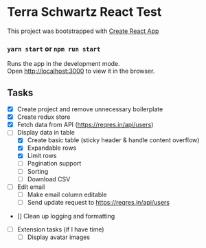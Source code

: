 # Terra Schwartz React Test
This project was bootstrapped with [Create React App](https://github.com/facebook/create-react-app)

### `yarn start` or `npm run start`

Runs the app in the development mode.<br />
Open [http://localhost:3000](http://localhost:3000) to view it in the browser.

## Tasks
- [x] Create project and remove unnecessary boilerplate
- [x] Create redux store
- [x] Fetch data from API (https://reqres.in/api/users)
- [ ] Display data in table
    - [x] Create basic table (sticky header & handle content overflow)
    - [x] Expandable rows
    - [x] Limit rows
    - [ ] Pagination support
    - [ ] Sorting
    - [ ] Download CSV
- [ ] Edit email
    - [ ] Make email column editable
    - [ ] Send update request to https://reqres.in/api/users
- [] Clean up logging and formatting
- [ ] Extension tasks (if I have time)
    - [ ] Display avatar images
